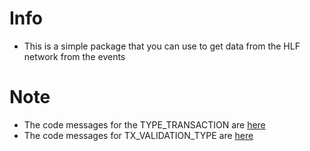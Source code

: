 # Info
- This is a simple package that you can use to get data from the HLF network from the events
# Note
- The code messages for the TYPE_TRANSACTION are [here](https://hyperledger.github.io/fabric-protos/protos.html#common-HeaderType)
- The code messages for TX_VALIDATION_TYPE are [here](https://hyperledger.github.io/fabric-protos/protos.html#protos-TxValidationCode)